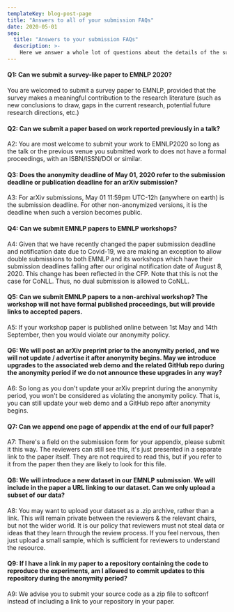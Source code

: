 ```yaml
---
templateKey: blog-post-page
title: "Answers to all of your submission FAQs"
date: 2020-05-01
seo:
  title: "Answers to your submission FAQs"
  description: >- 
    Here we answer a whole lot of questions about the details of the submission process, including what you can do with preprints.
---
```


#### Q1: Can we submit a survey-like paper to EMNLP 2020?
You are welcomed to submit a survey paper to EMNLP, provided that the survey makes a meaningful contribution to the research literature (such as new conclusions to draw, gaps in the current research, potential future research directions, etc.)

#### Q2: Can we submit a paper based on work reported previously in a talk?
A2: You are most welcome to submit your work to EMNLP2020 so long as the talk or the previous venue you submitted work to does not have a formal proceedings, with an ISBN/ISSN/DOI or similar. 

#### Q3: Does the anonymity deadline of May 01, 2020 refer to the submission deadline or publication deadline for an arXiv submission?
A3: For arXiv submissions, May 01 11:59pm UTC-12h (anywhere on earth) is the submission deadline. For other non-anonymized versions, it is the deadline when such a version becomes public.

#### Q4: Can we submit EMNLP papers to EMNLP workshops?
A4: Given that we have recently changed the paper submission deadline and notification date due to Covid-19, we are making an exception to allow double submissions to both EMNLP and its workshops which have their submission deadlines falling after our original notification date of August 8, 2020. This change has been reflected in the CFP. Note that this is not the case for CoNLL. Thus, no dual submission is allowed to CoNLL.

#### Q5: Can we submit EMNLP papers to a non-archival workshop? The workshop will not have formal published proceedings, but will provide links to accepted papers.
A5: If your workshop paper is published online between 1st May and 14th September, then you would violate our anonymity policy. 

#### Q6: We will post an arXiv preprint prior to the anonymity period, and we will not update / advertise it after anonymity begins.  May we introduce upgrades to the associated web demo and the related GitHub repo during the anonymity period if we do not announce these upgrades in any way?
A6: So long as you don't update your arXiv preprint during the anonymity period, you won't be considered as violating the anonymity policy. That is, you can still update your web demo and a GitHub repo after anonymity begins.

#### Q7: Can we append one page of appendix at the end of our full paper?
A7: There's a field on the submission form for your appendix, please submit it this way. The reviewers can still see this, it's just presented in a separate link to the paper itself. They are not required to read this, but if you refer to it from the paper then they are likely to look for this file.

#### Q8: We will introduce a new dataset in our EMNLP submission. We will include in the paper a URL linking to our dataset. Can we only upload a subset of our data?
A8: You may want to upload your dataset as a .zip archive, rather than a link. This will remain private between the reviewers & the relevant chairs, but not the wider world. It is our policy that reviewers must not steal data or ideas that they learn through the review process. If you feel nervous, then just upload a small sample, which is sufficient for reviewers to understand the resource.


#### Q9: If I have a link in my paper to a repository containing the code to reproduce the experiments, am I allowed to commit updates to this repository during the anonymity period?
A9: We advise you to submit your source code as a zip file to softconf instead of including a link to your repository in your paper. 
